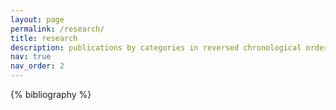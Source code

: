 ```yaml
---
layout: page
permalink: /research/
title: research
description: publications by categories in reversed chronological order. generated by jekyll-scholar.
nav: true
nav_order: 2
---
```


<!-- _pages/publications.md -->

<div class="publications">

{% bibliography %}

</div>

